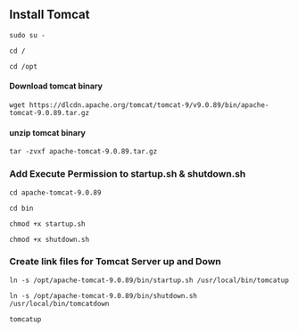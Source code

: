 
## Install Tomcat

```
sudo su -
```
```
cd /
```
```
cd /opt
```
#### Download tomcat binary
```
wget https://dlcdn.apache.org/tomcat/tomcat-9/v9.0.89/bin/apache-tomcat-9.0.89.tar.gz

```
#### unzip tomcat binary
```
tar -zvxf apache-tomcat-9.0.89.tar.gz
```
### Add Execute Permission to startup.sh & shutdown.sh
```
cd apache-tomcat-9.0.89
```
```
cd bin
```
```
chmod +x startup.sh
```
```
chmod +x shutdown.sh
```

### Create link files for Tomcat Server up and Down
```
ln -s /opt/apache-tomcat-9.0.89/bin/startup.sh /usr/local/bin/tomcatup
```
```
ln -s /opt/apache-tomcat-9.0.89/bin/shutdown.sh /usr/local/bin/tomcatdown
```
```
tomcatup
```

